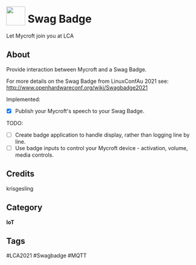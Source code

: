 # <img src="https://raw.githack.com/FortAwesome/Font-Awesome/master/svgs/solid/id-badge.svg" card_color="#22A7F0" width="50" height="50" style="vertical-align:bottom"/> Swag Badge
Let Mycroft join you at LCA

## About
Provide interaction between Mycroft and a Swag Badge.

For more details on the Swag Badge from LinuxConfAu 2021 see: http://www.openhardwareconf.org/wiki/Swagbadge2021

Implemented:
- [x] Publish your Mycroft's speech to your Swag Badge.

TODO:
- [ ] Create badge application to handle display, rather than logging line by line.
- [ ] Use badge inputs to control your Mycroft device - activation, volume, media controls.

## Credits
krisgesling

## Category
**IoT**

## Tags
#LCA2021
#Swagbadge
#MQTT

